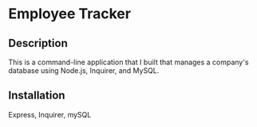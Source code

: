 # Employee Tracker

## Description

This is a command-line application that I built that manages a company's database using Node.js, Inquirer, and MySQL. 

## Installation
Express, Inquirer, mySQL